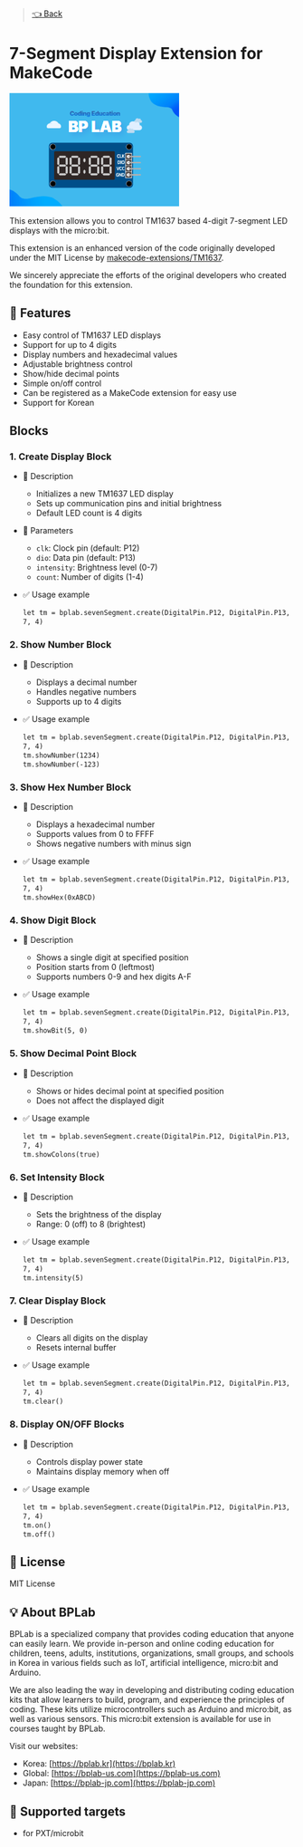> [👈 Back](../README.md)

# 7-Segment Display Extension for MakeCode

![7-Segment Image](./icon.png)

This extension allows you to control TM1637 based 4-digit 7-segment LED displays with the micro:bit.

This extension is an enhanced version of the code originally developed under the MIT License by [makecode-extensions/TM1637](https://github.com/makecode-extensions/bplab.sevenSegment.git).

We sincerely appreciate the efforts of the original developers who created the foundation for this extension.

## 🚀 Features

- Easy control of TM1637 LED displays
- Support for up to 4 digits
- Display numbers and hexadecimal values
- Adjustable brightness control
- Show/hide decimal points
- Simple on/off control
- Can be registered as a MakeCode extension for easy use
- Support for Korean

## Blocks

### 1. Create Display Block

- 🔹 Description

  - Initializes a new TM1637 LED display
  - Sets up communication pins and initial brightness
  - Default LED count is 4 digits

- 🔹 Parameters

  - `clk`: Clock pin (default: P12)
  - `dio`: Data pin (default: P13)
  - `intensity`: Brightness level (0-7)
  - `count`: Number of digits (1-4)

- ✅ Usage example

  ```blocks
  let tm = bplab.sevenSegment.create(DigitalPin.P12, DigitalPin.P13, 7, 4)
  ```

### 2. Show Number Block

- 🔹 Description

  - Displays a decimal number
  - Handles negative numbers
  - Supports up to 4 digits

- ✅ Usage example

  ```blocks
  let tm = bplab.sevenSegment.create(DigitalPin.P12, DigitalPin.P13, 7, 4)
  tm.showNumber(1234)
  tm.showNumber(-123)
  ```

### 3. Show Hex Number Block

- 🔹 Description

  - Displays a hexadecimal number
  - Supports values from 0 to FFFF
  - Shows negative numbers with minus sign

- ✅ Usage example

  ```blocks
  let tm = bplab.sevenSegment.create(DigitalPin.P12, DigitalPin.P13, 7, 4)
  tm.showHex(0xABCD)
  ```

### 4. Show Digit Block

- 🔹 Description

  - Shows a single digit at specified position
  - Position starts from 0 (leftmost)
  - Supports numbers 0-9 and hex digits A-F

- ✅ Usage example

  ```blocks
  let tm = bplab.sevenSegment.create(DigitalPin.P12, DigitalPin.P13, 7, 4)
  tm.showBit(5, 0)
  ```

### 5. Show Decimal Point Block

- 🔹 Description

  - Shows or hides decimal point at specified position
  - Does not affect the displayed digit

- ✅ Usage example

  ```blocks
  let tm = bplab.sevenSegment.create(DigitalPin.P12, DigitalPin.P13, 7, 4)
  tm.showColons(true)
  ```

### 6. Set Intensity Block

- 🔹 Description

  - Sets the brightness of the display
  - Range: 0 (off) to 8 (brightest)

- ✅ Usage example

  ```blocks
  let tm = bplab.sevenSegment.create(DigitalPin.P12, DigitalPin.P13, 7, 4)
  tm.intensity(5)
  ```

### 7. Clear Display Block

- 🔹 Description

  - Clears all digits on the display
  - Resets internal buffer

- ✅ Usage example

  ```blocks
  let tm = bplab.sevenSegment.create(DigitalPin.P12, DigitalPin.P13, 7, 4)
  tm.clear()
  ```

### 8. Display ON/OFF Blocks

- 🔹 Description

  - Controls display power state
  - Maintains display memory when off

- ✅ Usage example

  ```blocks
  let tm = bplab.sevenSegment.create(DigitalPin.P12, DigitalPin.P13, 7, 4)
  tm.on()
  tm.off()
  ```

## 📜 License

MIT License

## 💡 About BPLab

BPLab is a specialized company that provides coding education that anyone can easily learn. We provide in-person and online coding education for children, teens, adults, institutions, organizations, small groups, and schools in Korea in various fields such as IoT, artificial intelligence, micro:bit and Arduino.

We are also leading the way in developing and distributing coding education kits that allow learners to build, program, and experience the principles of coding. These kits utilize microcontrollers such as Arduino and micro:bit, as well as various sensors. This micro:bit extension is available for use in courses taught by BPLab.

Visit our websites:

- Korea: [https://bplab.kr](https://bplab.kr)
- Global: [https://bplab-us.com](https://bplab-us.com)
- Japan: [https://bplab-jp.com](https://bplab-jp.com)

## 📍 Supported targets

- for PXT/microbit

<script src="https://makecode.com/gh-pages-embed.js"></script><script>makeCodeRender("{{ site.makecode.home_url }}", "{{ site.github.owner_name }}/{{ site.github.repository_name }}");</script>
